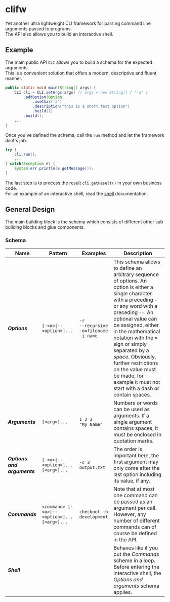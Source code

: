 # clifw
Yet another ultra lightweight CLI framework for parsing command line arguments passed to programs.<br>
The API also allows you to build an interactive shell.

## Example
The main public API `CLI` allows you to build a schema for the expected arguments.<br>
This is a convenient solution that offers a modern, descriptive and fluent manner.

```java
public static void main(String[] args) {
    CLI cli = CLI.setArgs(args) // args = new String[] { "-a" }
        .addOption(Option
            .useChar('a')
            .description("this is a short test option")
            .build())
        .build();
    ...
}
```

Once you've defined the schema, call the `run` method and let the framework do it's job.

```java
try {
    cli.run();
    ...
} catch(Exception e) {
    System.err.println(e.getMessage());
}
```

The last step is to process the result `cli.getResult()` in your own business code.<br>
For an example of an interactive shell, read the [shell](docs/SHELL.md) documentation.

## General Design

The main building block is the schema which consists of different other sub building blocks and glue components.

### Schema

| Name                  | Pattern                 | Examples                                       | Description                                                                                                                                                                                                                                                                                                                                                                                                                         |
|-----------------------|-------------------------|------------------------------------------------|-------------------------------------------------------------------------------------------------------------------------------------------------------------------------------------------------------------------------------------------------------------------------------------------------------------------------------------------------------------------------------------------------------------------------------------|
| ***Options***         | `[-<o>\|--<option>]...`     | `-r`<br>`--recursive`<br>`-o=filename`<br>`-i name` | This schema allows to define an arbitrary sequence of options. An option is either a single character with a preceding `-` or any word with a preceding `--`. An optional value can be assigned, either in the mathematical notation with the `=` sign or simply separated by a *space*. Obviously, further restrictions on the value must be made, for example it must not start with a dash or contain spaces. |
| ***Arguments***       | `[<arg>]...`              | `1 2 3`<br>`"My Name"`                         | Numbers or words can be used as arguments. If a single argument contains spaces, it must be enclosed in quotation marks. |
| ***Options and arguments*** | `[-<o>\|--<option>]... [<arg>]...` | `-c 3 output.txt`                   | The order is important here, the first argument may only come after the last option including its value, if any. |
| ***Commands***        | `<command> [-<o>\|--<option>]... [<arg>]...` | `checkout -b development`         | Note that at most one command can be passed as an argument per call. However, any number of different commands can of course be defined in the API. |
| ***Shell***           |                         |                                                | Behaves like if you put the *Commands* scheme in a loop. Before entering the interactive shell, the *Options and arguments* schema applies. |
